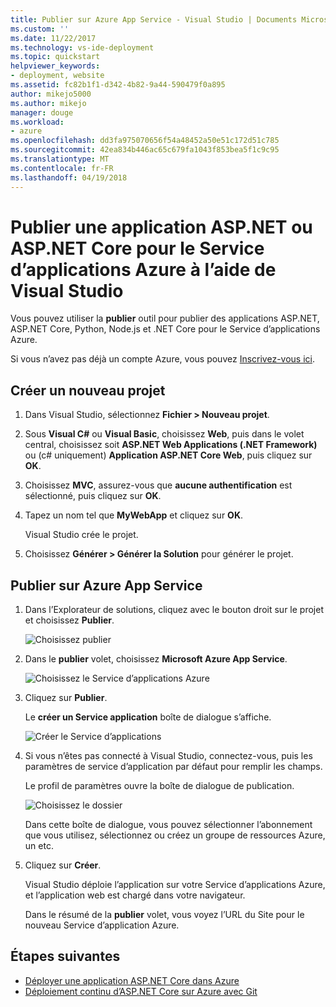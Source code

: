 ```yaml
---
title: Publier sur Azure App Service - Visual Studio | Documents Microsoft
ms.custom: ''
ms.date: 11/22/2017
ms.technology: vs-ide-deployment
ms.topic: quickstart
helpviewer_keywords:
- deployment, website
ms.assetid: fc82b1f1-d342-4b82-9a44-590479f0a895
author: mikejo5000
ms.author: mikejo
manager: douge
ms.workload:
- azure
ms.openlocfilehash: dd3fa975070656f54a48452a50e51c172d51c785
ms.sourcegitcommit: 42ea834b446ac65c679fa1043f853bea5f1c9c95
ms.translationtype: MT
ms.contentlocale: fr-FR
ms.lasthandoff: 04/19/2018
---
```

# <a name="publish-an-aspnet-or-aspnet-core-app-to-azure-app-service-using-visual-studio"></a>Publier une application ASP.NET ou ASP.NET Core pour le Service d’applications Azure à l’aide de Visual Studio

Vous pouvez utiliser la **publier** outil pour publier des applications ASP.NET, ASP.NET Core, Python, Node.js et .NET Core pour le Service d’applications Azure.

Si vous n’avez pas déjà un compte Azure, vous pouvez [Inscrivez-vous ici](https://azure.microsoft.com/free/?ref=microsoft.com&utm_source=microsoft.com&utm_medium=doc&utm_campaign=visualstudio).

## <a name="create-a-new-project"></a>Créer un nouveau projet 

1. Dans Visual Studio, sélectionnez **Fichier > Nouveau projet**.

1. Sous **Visual C#** ou **Visual Basic**, choisissez **Web**, puis dans le volet central, choisissez soit **ASP.NET Web Applications (.NET Framework)** ou (c# uniquement) **Application ASP.NET Core Web**, puis cliquez sur **OK**.

1. Choisissez **MVC**, assurez-vous que **aucune authentification** est sélectionné, puis cliquez sur **OK**.

1. Tapez un nom tel que **MyWebApp** et cliquez sur **OK**.

    Visual Studio crée le projet.

1. Choisissez **Générer > Générer la Solution** pour générer le projet.

## <a name="publish-to-azure-app-service"></a>Publier sur Azure App Service

1. Dans l’Explorateur de solutions, cliquez avec le bouton droit sur le projet et choisissez **Publier**.

    ![Choisissez publier](../deployment/media/quickstart-publish-aspnet.png "choisissez Publier")

1. Dans le **publier** volet, choisissez **Microsoft Azure App Service**.

    ![Choisissez le Service d’applications Azure](../deployment/media/quickstart-publish-azure.png "choisissez Azure App Service")

1. Cliquez sur **Publier**.

    Le **créer un Service application** boîte de dialogue s’affiche.

    ![Créer le Service d’applications](../deployment/media/quickstart-publish-settings-app-service.png "créer Azure App Service")
    
1. Si vous n’êtes pas connecté à Visual Studio, connectez-vous, puis les paramètres de service d’application par défaut pour remplir les champs.

    Le profil de paramètres ouvre la boîte de dialogue de publication.

    ![Choisissez le dossier](../deployment/media/quickstart-publish-settings-web.png "dossier")

    Dans cette boîte de dialogue, vous pouvez sélectionner l’abonnement que vous utilisez, sélectionnez ou créez un groupe de ressources Azure, un etc.

1. Cliquez sur **Créer**.

    Visual Studio déploie l’application sur votre Service d’applications Azure, et l’application web est chargé dans votre navigateur.

    Dans le résumé de la **publier** volet, vous voyez l’URL du Site pour le nouveau Service d’application Azure.

## <a name="next-steps"></a>Étapes suivantes

- [Déployer une application ASP.NET Core dans Azure](/aspnet/core/tutorials/publish-to-azure-webapp-using-vs)
- [Déploiement continu d’ASP.NET Core sur Azure avec Git](/aspnet/core/publishing/azure-continuous-deployment)

